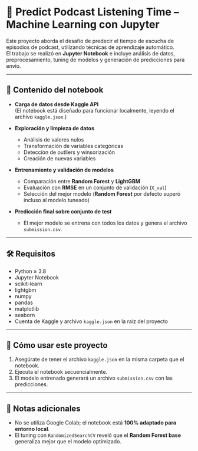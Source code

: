 # 🧠 Predict Podcast Listening Time – Machine Learning con Jupyter

Este proyecto aborda el desafío de predecir el tiempo de escucha de episodios de podcast, utilizando técnicas de aprendizaje automático.  
El trabajo se realizó en **Jupyter Notebook** e incluye análisis de datos, preprocesamiento, tuning de modelos y generación de predicciones para envío.

---

## 📂 Contenido del notebook

- **Carga de datos desde Kaggle API**  
  (El notebook está diseñado para funcionar localmente, leyendo el archivo `kaggle.json`.)

- **Exploración y limpieza de datos**
  - Análisis de valores nulos
  - Transformación de variables categóricas
  - Detección de outliers y winsorización
  - Creación de nuevas variables

- **Entrenamiento y validación de modelos**
  - Comparación entre **Random Forest** y **LightGBM**
  - Evaluación con **RMSE** en un conjunto de validación (`X_val`)
  - Selección del mejor modelo (**Random Forest** por defecto superó incluso al modelo tuneado)

- **Predicción final sobre conjunto de test**
  - El mejor modelo se entrena con todos los datos y genera el archivo `submission.csv`.

---

## 🛠 Requisitos

- Python ≥ 3.8
- Jupyter Notebook
- scikit-learn
- lightgbm
- numpy
- pandas
- matplotlib
- seaborn
- Cuenta de Kaggle y archivo `kaggle.json` en la raíz del proyecto

---

## 🚀 Cómo usar este proyecto

1. Asegúrate de tener el archivo `kaggle.json` en la misma carpeta que el notebook.
2. Ejecuta el notebook secuencialmente.
3. El modelo entrenado generará un archivo `submission.csv` con las predicciones.

---

## 📌 Notas adicionales

- No se utiliza Google Colab; el notebook está **100% adaptado para entorno local**.
- El tuning con `RandomizedSearchCV` reveló que el **Random Forest base** generaliza mejor que el modelo optimizado.
